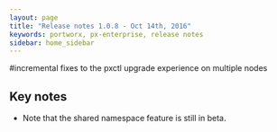 ```yaml
---
layout: page
title: "Release notes 1.0.8 - Oct 14th, 2016"
keywords: portworx, px-enterprise, release notes
sidebar: home_sidebar
---
```


#incremental fixes to the pxctl upgrade experience on multiple nodes

## Key notes
* Note that the shared namespace feature is still in beta.
